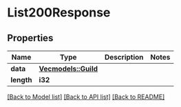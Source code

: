 # List200Response

## Properties

Name | Type | Description | Notes
------------ | ------------- | ------------- | -------------
**data** | [**Vec<models::Guild>**](Guild.md) |  | 
**length** | **i32** |  | 

[[Back to Model list]](../README.md#documentation-for-models) [[Back to API list]](../README.md#documentation-for-api-endpoints) [[Back to README]](../README.md)


